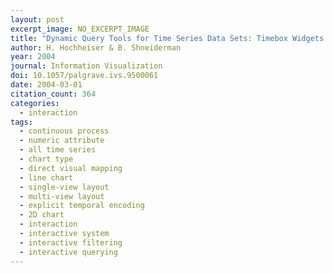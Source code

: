 ```yaml
---
layout: post
excerpt_image: NO_EXCERPT_IMAGE
title: "Dynamic Query Tools for Time Series Data Sets: Timebox Widgets for Interactive Exploration"
author: H. Hochheiser & B. Shneiderman
year: 2004
journal: Information Visualization
doi: 10.1057/palgrave.ivs.9500061
date: 2004-03-01
citation_count: 364
categories:
  - interaction
tags:
  - continuous process
  - numeric attribute
  - all time series
  - chart type
  - direct visual mapping
  - line chart
  - single-view layout
  - multi-view layout
  - explicit temporal encoding
  - 2D chart
  - interaction
  - interactive system
  - interactive filtering
  - interactive querying
---
```

